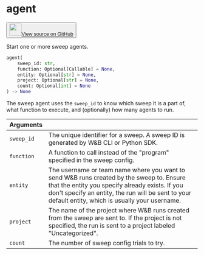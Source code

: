 # agent

<p><button style={{display: 'flex', alignItems: 'center', backgroundColor: 'white', border: '1px solid #ddd', padding: '10px', borderRadius: '6px', cursor: 'pointer', boxShadow: '0 2px 3px rgba(0,0,0,0.1)', transition: 'all 0.3s'}}><a href='https://www.github.com/wandb/wandb/tree/v0.17.4/wandb/wandb_agent.py#L534-L579' style={{fontSize: '1.2em', display: 'flex', alignItems: 'center'}}><img src='https://github.githubassets.com/images/modules/logos_page/GitHub-Mark.png' height='32px' width='32px' style={{marginRight: '10px'}}/>View source on GitHub</a></button></p>


Start one or more sweep agents.

```python
agent(
    sweep_id: str,
    function: Optional[Callable] = None,
    entity: Optional[str] = None,
    project: Optional[str] = None,
    count: Optional[int] = None
) -> None
```

The sweep agent uses the `sweep_id` to know which sweep it
is a part of, what function to execute, and (optionally) how
many agents to run.

| Arguments |  |
| :--- | :--- |
|  `sweep_id` |  The unique identifier for a sweep. A sweep ID is generated by W&B CLI or Python SDK. |
|  `function` |  A function to call instead of the "program" specified in the sweep config. |
|  `entity` |  The username or team name where you want to send W&B runs created by the sweep to. Ensure that the entity you specify already exists. If you don't specify an entity, the run will be sent to your default entity, which is usually your username. |
|  `project` |  The name of the project where W&B runs created from the sweep are sent to. If the project is not specified, the run is sent to a project labeled "Uncategorized". |
|  `count` |  The number of sweep config trials to try. |
